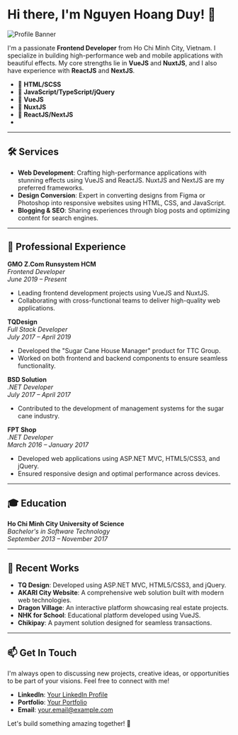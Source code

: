 # Hi there, I'm Nguyen Hoang Duy! 👋

![Profile Banner](https://your-image-url.com/banner.png)

I'm a passionate **Frontend Developer** from Ho Chi Minh City, Vietnam. I specialize in building high-performance web and mobile applications with beautiful effects. My core strengths lie in **VueJS** and **NuxtJS**, and I also have experience with **ReactJS** and **NextJS**.

- 🌟 **HTML/SCSS**
- 🌟 **JavaScript/TypeScript/jQuery**
- 🌟 **VueJS**
- 🌟 **NuxtJS**
- 🌟 **ReactJS/NextJS**
- 
---

## 🛠️ Services

- **Web Development**: Crafting high-performance applications with stunning effects using VueJS and ReactJS. NuxtJS and NextJS are my preferred frameworks.
- **Design Conversion**: Expert in converting designs from Figma or Photoshop into responsive websites using HTML, CSS, and JavaScript.
- **Blogging & SEO**: Sharing experiences through blog posts and optimizing content for search engines.

---

## 💼 Professional Experience

**GMO Z.Com Runsystem HCM**  
*Frontend Developer*  
*June 2019 – Present*  
- Leading frontend development projects using VueJS and NuxtJS.
- Collaborating with cross-functional teams to deliver high-quality web applications.

**TQDesign**  
*Full Stack Developer*  
*July 2017 – April 2019*  
- Developed the "Sugar Cane House Manager" product for TTC Group.
- Worked on both frontend and backend components to ensure seamless functionality.

**BSD Solution**  
*.NET Developer*  
*July 2017 – April 2017*  
- Contributed to the development of management systems for the sugar cane industry.

**FPT Shop**  
*.NET Developer*  
*March 2016 – January 2017*  
- Developed web applications using ASP.NET MVC, HTML5/CSS3, and jQuery.
- Ensured responsive design and optimal performance across devices.

---

## 🎓 Education

**Ho Chi Minh City University of Science**  
*Bachelor's in Software Technology*  
*September 2013 – November 2017*

---

## 🌟 Recent Works

- **TQ Design**: Developed using ASP.NET MVC, HTML5/CSS3, and jQuery.
- **AKARI City Website**: A comprehensive web solution built with modern web technologies.
- **Dragon Village**: An interactive platform showcasing real estate projects.
- **NHK for School**: Educational platform developed using VueJS.
- **Chikipay**: A payment solution designed for seamless transactions.

---

## 📫 Get In Touch

I'm always open to discussing new projects, creative ideas, or opportunities to be part of your visions. Feel free to connect with me!

- **LinkedIn**: [Your LinkedIn Profile](https://linkedin.com/in/your-profile)
- **Portfolio**: [Your Portfolio](https://nhduy1703.vercel.app/)
- **Email**: [your.email@example.com](mailto:your.email@example.com)

Let's build something amazing together! 🚀
